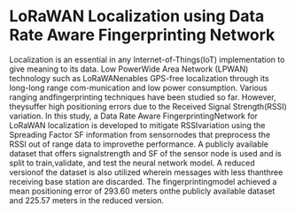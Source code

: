 # LoRaWAN Localization using Data Rate Aware Fingerprinting Network  

Localization is an essential in any Internet-of-Things(IoT)  implementation  to  give  meaning  to  its  data.  Low  PowerWide  Area  Network  (LPWAN)  technology  such  as  LoRaWANenables  GPS-free  localization  through  its  long-long  range  com-munication  and  low  power  consumption.  Various  ranging  andfingerprinting techniques have been studied so far. However, theysuffer high positioning errors due to the Received Signal Strength(RSSI) variation. In this study, a Data Rate Aware FingerprintingNetwork for LoRaWAN localization is developed to mitigate RSSIvariation using the Spreading Factor SF information from sensornodes  that  preprocess  the  RSSI  out  of  range  data  to  improvethe  performance.  A  publicly  available  dataset  that  offers  signalstrength and SF of the sensor node is used and is split to train,validate,  and  test  the  neural  network  model.  A  reduced  versionof  the  dataset  is  also  utilized  wherein  messages  with  less  thanthree  receiving  base  station  are  discarded.  The  fingerprintingmodel  achieved  a  mean  positioning  error  of  293.60  meters  onthe  publicly  available  dataset  and  225.57  meters  in  the  reduced version.
